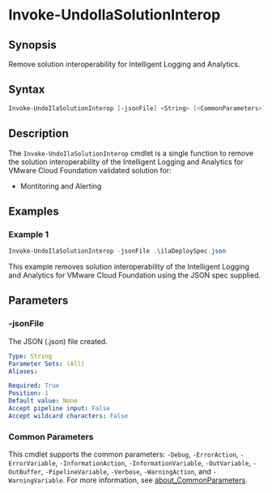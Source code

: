 # Invoke-UndoIlaSolutionInterop

## Synopsis

Remove solution interoperability for Intelligent Logging and Analytics.

## Syntax

```powershell
Invoke-UndoIlaSolutionInterop [-jsonFile] <String> [<CommonParameters>]
```

## Description

The `Invoke-UndoIlaSolutionInterop` cmdlet is a single function to remove the solution interoperability of the
Intelligent Logging and Analytics for VMware Cloud Foundation validated solution for:

- Montitoring and Alerting

## Examples

### Example 1

```powershell
Invoke-UndoIlaSolutionInterop -jsonFile .\ilaDeploySpec.json
```

This example removes solution interoperability of the Intelligent Logging and Analytics for VMware Cloud Foundation using the JSON spec supplied.

## Parameters

### -jsonFile

The JSON (.json) file created.

```yaml
Type: String
Parameter Sets: (All)
Aliases:

Required: True
Position: 1
Default value: None
Accept pipeline input: False
Accept wildcard characters: False
```

### Common Parameters

This cmdlet supports the common parameters: `-Debug`, `-ErrorAction`, `-ErrorVariable`, `-InformationAction`, `-InformationVariable`, `-OutVariable`, `-OutBuffer`, `-PipelineVariable`, `-Verbose`, `-WarningAction`, and `-WarningVariable`. For more information, see [about_CommonParameters](http://go.microsoft.com/fwlink/?LinkID=113216).
